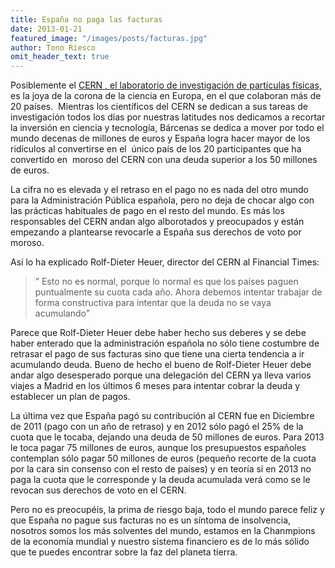 ```yaml
---
title: España no paga las facturas
date: 2013-01-21
featured_image: "/images/posts/facturas.jpg"
author: Tono Riesco
omit_header_text: true
---
```


Posiblemente el [CERN , el laboratorio de investigación de partículas físicas,](http://cern.ch) es la joya de la corona de la ciencia en Europa, en el que colaboran más de 20 países.  Mientras los científicos del CERN se dedican a sus tareas de investigación todos los días por nuestras latitudes nos dedicamos a recortar la inversión en ciencia y tecnología, Bárcenas se dedica a mover por todo el mundo decenas de millones de euros y España logra hacer mayor de los ridículos al convertirse en el  único país de los 20 participantes que ha convertido en  moroso del CERN con una deuda superior a los 50 millones de euros.

La cifra no es elevada y el retraso en el pago no es nada del otro mundo para la Administración Pública española, pero no deja de chocar algo con las prácticas habituales de pago en el resto del mundo. Es más los responsables del CERN andan algo alborotados y preocupados y están empezando a plantearse revocarle a España sus derechos de voto por moroso.

Así lo ha explicado Rolf-Dieter Heuer, director del CERN al Financial Times:

> ” Esto no es normal, porque lo normal es que los países paguen puntualmente su cuota cada año. Ahora debemos intentar trabajar de forma constructiva para intentar que la deuda no se vaya acumulando”

Parece que Rolf-Dieter Heuer debe haber hecho sus deberes y se debe haber enterado que la administración española no sólo tiene costumbre de retrasar el pago de sus facturas sino que tiene una cierta tendencia a ir acumulando deuda. Bueno de hecho el bueno de Rolf-Dieter Heuer debe andar algo desesperado porque una delegación del CERN ya lleva varios viajes a Madrid en los últimos 6 meses para intentar cobrar la deuda y establecer un plan de pagos.

La última vez que España pagó su contribución al CERN fue en Diciembre de 2011 (pago con un año de retraso) y en 2012 sólo pagó el 25% de la cuota que le tocaba, dejando una deuda de 50 millones de euros. Para 2013 le toca pagar 75 millones de euros, aunque los presupuestos españoles contemplan sólo pagar 50 millones de euros (pequeño recorte de la cuota por la cara sin consenso con el resto de países) y en teoría si en 2013 no paga la cuota que le corresponde y la deuda acumulada verá como se le revocan sus derechos de voto en el CERN.

Pero no es preocupéis, la prima de riesgo baja, todo el mundo parece feliz y que España no pague sus facturas no es un síntoma de insolvencia, nosotros somos los más solventes del mundo, estamos en la Chanmpions de la economía mundial y nuestro sistema financiero es de lo más sólido que te puedes encontrar sobre la faz del planeta tierra.

